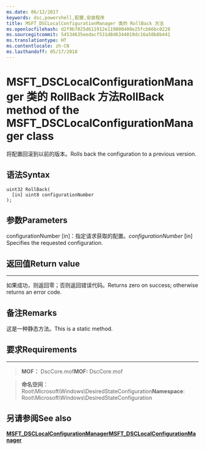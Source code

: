 ```yaml
---
ms.date: 06/12/2017
keywords: dsc,powershell,配置,安装程序
title: MSFT_DSCLocalConfigurationManager 类的 RollBack 方法
ms.openlocfilehash: d2f9b7025d611912e119800408e25fcb66bc0228
ms.sourcegitcommit: 54534635eedacf531d8d6344019dc16a50b8b441
ms.translationtype: HT
ms.contentlocale: zh-CN
ms.lasthandoff: 05/17/2018
---
```

# <a name="rollback-method-of-the-msftdsclocalconfigurationmanager-class"></a><span data-ttu-id="d78de-103">MSFT_DSCLocalConfigurationManager 类的 RollBack 方法</span><span class="sxs-lookup"><span data-stu-id="d78de-103">RollBack method of the MSFT_DSCLocalConfigurationManager class</span></span>

<span data-ttu-id="d78de-104">将配置回滚到以前的版本。</span><span class="sxs-lookup"><span data-stu-id="d78de-104">Rolls back the configuration to a previous version.</span></span>

<a name="syntax"></a><span data-ttu-id="d78de-105">语法</span><span class="sxs-lookup"><span data-stu-id="d78de-105">Syntax</span></span>
------

```mof
uint32 RollBack(
  [in] uint8 configurationNumber
);
```

<a name="parameters"></a><span data-ttu-id="d78de-106">参数</span><span class="sxs-lookup"><span data-stu-id="d78de-106">Parameters</span></span>
----------

<span data-ttu-id="d78de-107">configurationNumber \[in\]：指定请求获取的配置。</span><span class="sxs-lookup"><span data-stu-id="d78de-107">*configurationNumber* \[in\] Specifies the requested configuration.</span></span>

## <a name="return-value"></a><span data-ttu-id="d78de-108">返回值</span><span class="sxs-lookup"><span data-stu-id="d78de-108">Return value</span></span>
------------

<span data-ttu-id="d78de-109">如果成功，则返回零；否则返回错误代码。</span><span class="sxs-lookup"><span data-stu-id="d78de-109">Returns zero on success; otherwise returns an error code.</span></span>

## <a name="remarks"></a><span data-ttu-id="d78de-110">备注</span><span class="sxs-lookup"><span data-stu-id="d78de-110">Remarks</span></span>

<span data-ttu-id="d78de-111">这是一种静态方法。</span><span class="sxs-lookup"><span data-stu-id="d78de-111">This is a static method.</span></span>

## <a name="requirements"></a><span data-ttu-id="d78de-112">要求</span><span class="sxs-lookup"><span data-stu-id="d78de-112">Requirements</span></span>
------------
><span data-ttu-id="d78de-113">**MOF：** DscCore.mof</span><span class="sxs-lookup"><span data-stu-id="d78de-113">**MOF:** DscCore.mof</span></span>

><span data-ttu-id="d78de-114">**命名空间**：Root\Microsoft\Windows\DesiredStateConfiguration</span><span class="sxs-lookup"><span data-stu-id="d78de-114">**Namespace**: Root\Microsoft\Windows\DesiredStateConfiguration</span></span>


## <a name="see-also"></a><span data-ttu-id="d78de-115">另请参阅</span><span class="sxs-lookup"><span data-stu-id="d78de-115">See also</span></span>


[<span data-ttu-id="d78de-116">**MSFT_DSCLocalConfigurationManager**</span><span class="sxs-lookup"><span data-stu-id="d78de-116">**MSFT_DSCLocalConfigurationManager**</span></span>](msft-dsclocalconfigurationmanager.md)